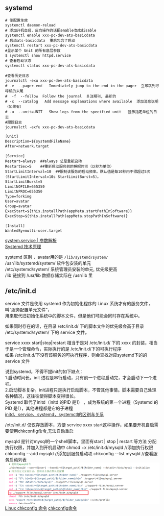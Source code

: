## systemd

```shell
# 使配置生效
systemctl daemon-reload
# 添加开机自启，反向操作的话把enable改成disable
systemctl enable xxx-pc-dev-ats-basicdata
# 启动ats-basicdata  重启包含了启动
systemctl restart xxx-pc-dev-ats-basicdata
#显示某个 Unit 的所有底层参数
$ systemctl show httpd.service
# 查看启动状态
systemctl status xxx-pc-dev-ats-basicdata

#查看历史日志
journalctl -exu xxx-pc-dev-ats-basicdata
# -e  --pager-end   Immediately jump to the end in the pager  立即跳到寻呼机的末尾
#  -f  --follow  Follow the journal  关注期刊, 最新的
# -x  --catalog   Add message explanations where available  添加消息说明（如果有）
# -u  --unit=UNIT   Show logs from the specified unit   显示指定单位的日志
#跟踪日志
journalctl -exfu xxx-pc-dev-ats-basicdata
```

```shell
[Unit]
Description=${systemdFileName}
After=network.target

[Service]
Restart=always  ##always 总是重新启动
RestartSec=5    ##重新启动服务前的睡眠时间（以秒为单位）
StartLimitInterval=10  ##限制该服务的启动频率。默认值是每10秒内不得超过5次(StartLimitInterval=10s StartLimitBurst=5)。
StartLimitBurst=5
LimitNOFILE=655350
LimitNPROC=655350
Type=forking
User=avatar
Group=avatar
ExecStart=${this.installPath(appMeta.startPathInSoftware)}
ExecStop=${this.installPath(appMeta.stopPathInSoftware)}

[Install]
WantedBy=multi-user.target
```


[system.service | 参数解析](https://blog.csdn.net/stone_fall/article/details/108630115)  
[Systemd 技术原理](https://blog.csdn.net/UbuntuKylinOS/article/details/120997854)

systemd 区别 ，avatar用的是  ```/lib/systemd/system/```   
/usr/lib/systemd/system/ 软件包安装的单元  
/etc/systemd/system/ 系统管理员安装的单元, 优先级更高   
/lib 链接到 /usr/lib   数据存储实际在 /usr/lib 里  


## /etc/init.d
service 文件是使用 systemd 作为初始化程序的 Linux 系统才有的服务文件，叫“服务配置单元文件”，  
用来取代旧初始化系统中的脚本文件，但是他们可能会同时存在系统中。  

如果同时存在的话，在目录 /etc/init.d/ 下的脚本文件的优先级会高于目录 /etc/systemd/system/ 下的 service 文件。

service xxxx start|stop|restart 相当于是对 /etc/init.d/ 下的 xxxx 的封装，相当于是一个管理命令，实际执行的是 /etc/init.d/下的可执行程序   
如果 /etc/init.d/下没有该服务的可执行程序，则会查找对应systemd下的的service 文件  

说到systemd，不得不提init的如下缺点：  
1.启动时间长。init 进程是串行启动，只有前一个进程启动完，才会启动下一个进程。  
2.启动脚本复杂。init进程只是执行启动脚本，不管其他事情。脚本需要自己处理各种情况，这往往使得脚本变得很长。  
Systemd 取代了initd（initd 的PID 是1） ，成为系统的第一个进程（Systemd 的PID 是1），其他进程都是它的子进程  
[initd、service、systemd，systemctl的区别与关系](https://blog.csdn.net/baidu_37359582/article/details/124367500)    

/etc/init.d/ 仅仅存放脚本，方便 service xxxx start这种操作，如果要开机自启需要使用chkconfig命令,无法自动重启  

mysqld 是针对mysql的一个shell脚本，里面有start | stop | restart 等方法
分配执行权限，并加入到开机启动中
chmod +x /etc/init.d/mysqld		//添加执行权限
chkconfig --add mysqld		    //添加到服务启动项
chkconfig  --list mysqld		//查看服务启动列表
![img_11.png](images/img_11.png)
[Linux chkconfig 命令](https://www.runoob.com/linux/linux-comm-chkconfig.html)
[chkconfig命令](https://blog.csdn.net/qq_21438461/article/details/131431672)












